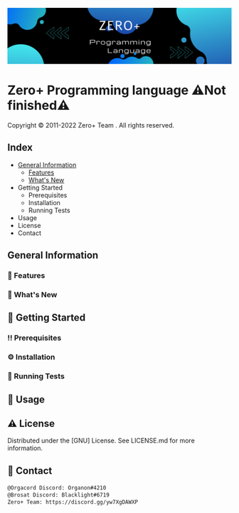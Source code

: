 ![Screenshot](screenshot.png)
# **Zero+ Programming language** ⚠️Not finished⚠️
Copyright © 2011-2022 Zero+ Team . All rights reserved.

## Index
- [General Information](#general-information)
  - [Features](#features)
  - [What's New](#star2-What's-new)
- Getting Started
  - Prerequisites
  - Installation
  - Running Tests
- Usage
- License
- Contact

## General Information

### 🎯 Features

### 🌟 What's New

## 🧰 Getting Started

### ‼️ Prerequisites

### ⚙️ Installation

### 🧪 Running Tests

## 👀 Usage

## ⚠️ License
Distributed under the [GNU] License. See LICENSE.md for more information.

## 🤝 Contact
```
@Orgacord Discord: Organon#4210
@Brosat Discord: Blacklight#6719
Zero+ Team: https://discord.gg/yw7XgDAWXP
```
